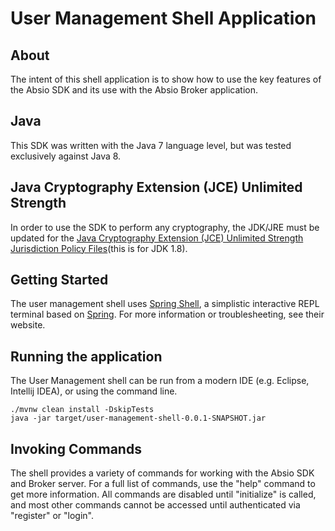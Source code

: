 # User Management Shell Application	

## About
The intent of this shell application is to show how to use the key features of the Absio SDK and its use with the Absio Broker application.

## Java
This SDK was written with the Java 7 language level, but was tested exclusively against Java 8.

## Java Cryptography Extension (JCE) Unlimited Strength
In order to use the SDK to perform any cryptography, the JDK/JRE must be updated for the [Java Cryptography Extension (JCE) Unlimited Strength Jurisdiction Policy Files](http://www.oracle.com/technetwork/java/javase/downloads/jce8-download-2133166.html)(this is for JDK 1.8).

## Getting Started

The user management shell uses [Spring Shell](https://projects.spring.io/spring-shell/), a simplistic interactive REPL terminal based on [Spring](https://spring.io/). For more information or troublesheeting, see their website.

## Running the application

The User Management shell can be run from a modern IDE (e.g. Eclipse, Intellij IDEA), or using the command line.

```
./mvnw clean install -DskipTests
java -jar target/user-management-shell-0.0.1-SNAPSHOT.jar
```

## Invoking Commands
The shell provides a variety of commands for working with the Absio SDK and Broker server. For a full list of commands, use the "help" command to get more information. All commands are disabled until "initialize" is called, and most other commands cannot be accessed until authenticated via "register" or "login".
